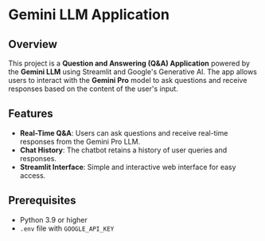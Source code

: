 # Gemini LLM Application

## Overview
This project is a **Question and Answering (Q&A) Application** powered by the **Gemini LLM** using Streamlit and Google's Generative AI. The app allows users to interact with the **Gemini Pro** model to ask questions and receive responses based on the content of the user's input.

## Features
- **Real-Time Q&A**: Users can ask questions and receive real-time responses from the Gemini Pro LLM.
- **Chat History**: The chatbot retains a history of user queries and responses.
- **Streamlit Interface**: Simple and interactive web interface for easy access.

## Prerequisites
- Python 3.9 or higher
- `.env` file with `GOOGLE_API_KEY`



